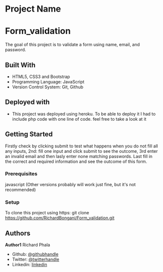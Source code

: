 # Project Name
# Form_validation

The goal of this project is to validate a form using name, email, and password.

## Built With
- HTML5, CSS3 and Bootstrap
- Programming Language: JavaScript
- Version Control System: Git, Github

## Deployed with
- This project was deployed using heroku. To be able to deploy it I had to include php code with one line of code. feel free to take a look at it

## Getting Started
Firstly check by clicking submit to test what happens when you do not fill all any inputs, 2nd: fill one input and click submit to see the outcome, 3rd enter an invalid email and then lasly enter none matching passwords. Last fill in the correct and required information and see the outcome of this form.

### Prerequisites
javascript (Other versions probably will work just fine, but it's not recommended)

### Setup
To clone this project using https: git clone https://github.com/RichardBongani/Form_validation.git


## Authors

**Author1**
  Richard Phala
- Github: [@githubhandle](https://github.com/RichardBongani)
- Twitter: [@twitterhandle](https://github.com/Richard15391169)
- Linkedin: [linkedin](https://www.linkedin.com/in/richard-phala-078428113/)

